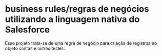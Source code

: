 # business rules/regras de negócios utilizando a linguagem nativa do Salesforce

Esse projeto trata-se de uma regra de negócio para criação de registros no objeto contas e outros testes.

